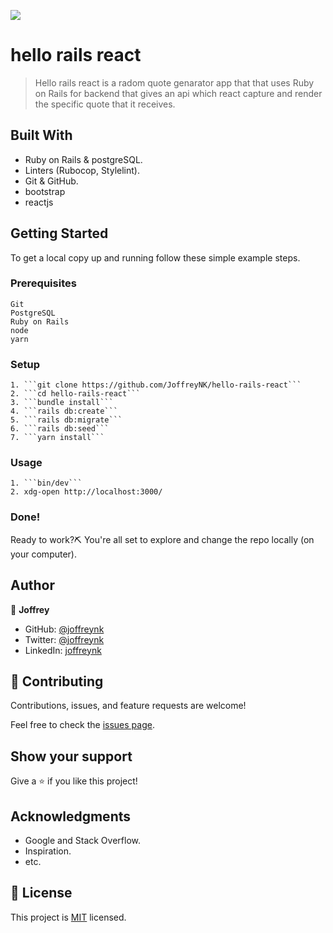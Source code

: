 ![](https://img.shields.io/badge/Microverse-blueviolet)

# hello rails react

> Hello rails react is a radom quote genarator app that that uses Ruby on Rails for backend that gives an api which react capture and render the specific quote  that it receives.

## Built With

- Ruby on Rails & postgreSQL.
- Linters (Rubocop, Stylelint).
- Git & GitHub.
- bootstrap
- reactjs

## Getting Started

To get a local copy up and running follow these simple example steps.

### Prerequisites

    Git
    PostgreSQL
    Ruby on Rails
    node
    yarn

### Setup

    1. ```git clone https://github.com/JoffreyNK/hello-rails-react```
    2. ```cd hello-rails-react```
    3. ```bundle install```
    4. ```rails db:create```
    5. ```rails db:migrate```
    6. ```rails db:seed```
    7. ```yarn install```

### Usage

    1. ```bin/dev```
    2. xdg-open http://localhost:3000/


### Done!

Ready to work?⛏️ You're all set to explore and change the repo locally (on your computer).

## Author

👤 **Joffrey**

- GitHub: [@joffreynk](https://github.com/joffreynk)
- Twitter: [@joffreynk](https://twitter.com/joffreynk)
- LinkedIn: [joffreynk](https://linkedin.com/in/joffreynk)

## 🤝 Contributing

Contributions, issues, and feature requests are welcome!

Feel free to check the [issues page](../../issues/).

## Show your support

Give a ⭐️ if you like this project!

## Acknowledgments

- Google and Stack Overflow.
- Inspiration.
- etc.

## 📝 License

This project is [MIT](./MIT.md) licensed.
